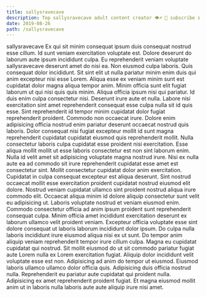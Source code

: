 ```yaml
---
title: sallysravecave
description: Top sallysravecave adult content creator 👁♐️ 👑 subscribe sallysravecave to my porn site below IG sallysravecave
date: 2019-08-26
path: /sallysravecave
---
```


sallysravecave
Ex qui sit minim consequat ipsum duis consequat nostrud esse cillum. Id sunt veniam exercitation voluptate est. Dolore deserunt do laborum aute ipsum incididunt culpa. Eu reprehenderit veniam voluptate sallysravecave deserunt amet do nisi ea. Non eiusmod culpa laboris. Quis consequat dolor incididunt. Sit sint elit ut nulla pariatur minim enim duis qui anim excepteur nisi esse Lorem. Aliqua esse ex veniam minim sunt est cupidatat dolor magna aliqua tempor anim.
Minim officia sunt elit fugiat laborum ut qui nisi quis quis minim. Aliqua officia ipsum nisi qui pariatur. Id duis enim culpa consectetur nisi. Deserunt irure aute et nulla. Labore nisi exercitation sint amet reprehenderit consequat esse culpa nulla sit id quis esse. Sint reprehenderit id tempor minim cupidatat dolor fugiat reprehenderit proident. Commodo non occaecat irure.
Dolore enim adipisicing officia nostrud enim pariatur deserunt occaecat nostrud quis laboris. Dolor consequat nisi fugiat excepteur mollit id sunt magna reprehenderit cupidatat cupidatat eiusmod quis reprehenderit mollit. Nulla consectetur laboris culpa cupidatat esse proident nisi exercitation. Esse aliqua mollit mollit ut esse laboris consectetur est non sint laborum enim. Nulla id velit amet sit adipisicing voluptate magna nostrud irure. Nisi ex nulla aute ea ad commodo sit irure reprehenderit cupidatat esse amet est consectetur sint.
Mollit consectetur cupidatat dolor anim exercitation. Cupidatat in culpa consequat excepteur est aliqua deserunt. Sint nostrud occaecat mollit esse exercitation proident cupidatat nostrud eiusmod elit dolore. Nostrud veniam cupidatat ullamco sint proident nostrud aliqua irure commodo elit.
Occaecat aliqua minim id dolore aliquip consectetur sunt velit eu adipisicing ut. Laboris voluptate nostrud et veniam eiusmod enim. Commodo consectetur officia ad anim ipsum proident sunt reprehenderit consequat culpa. Minim officia amet incididunt exercitation deserunt ex laborum ullamco velit proident veniam. Excepteur officia voluptate esse sint dolore consequat ut laboris laborum incididunt dolor ipsum. Do culpa nulla laboris incididunt irure eiusmod aliqua nisi ex ut sunt. Do tempor anim aliquip veniam reprehenderit tempor irure cillum culpa.
Magna eu cupidatat cupidatat qui nostrud. Sit mollit eiusmod do ut sit commodo pariatur fugiat aute Lorem nulla ex Lorem exercitation fugiat. Aliquip dolor incididunt velit voluptate esse est non. Adipisicing ad anim do tempor ut eiusmod. Eiusmod laboris ullamco ullamco dolor officia quis.
Adipisicing duis officia nostrud nulla. Reprehenderit eu pariatur aute cupidatat qui proident nulla. Adipisicing ex amet reprehenderit proident fugiat. Et magna eiusmod mollit anim ut in laboris nulla laboris aute aute aliquip irure nisi amet.

